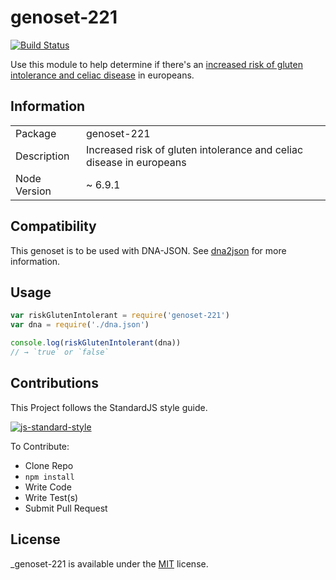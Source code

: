 # genoset-221
[![Build Status](https://travis-ci.org/calweb/genoset-221.png?branch=master)](https://travis-ci.org/calweb/genoset-221)

Use this module to help determine if there's an [increased risk of gluten intolerance and celiac disease](http://www.snpedia.com/index.php/Gs221) in europeans.

## Information

<table>
<tr>
<td>Package</td><td>genoset-221</td>
</tr>
<tr>
<td>Description</td>
<td>Increased risk of gluten intolerance and celiac disease in europeans</td>
</tr>
<tr>
<td>Node Version</td>
<td>~ 6.9.1</td>
</tr>
</table>

## Compatibility

This genoset is to be used with DNA-JSON. See [dna2json](https://github.com/genomejs/dna2json) for more information.

## Usage

```js
var riskGlutenIntolerant = require('genoset-221')
var dna = require('./dna.json')

console.log(riskGlutenIntolerant(dna))
// → `true` or `false`
```

## Contributions

This Project follows the StandardJS style guide.

[![js-standard-style](https://cdn.rawgit.com/feross/standard/master/badge.svg)](https://github.com/feross/standard)

To Contribute:

- Clone Repo
- `npm install`
- Write Code
- Write Test(s)
- Submit Pull Request

## License

_genoset-221 is available under the [MIT](https://mths.be/mit) license.
